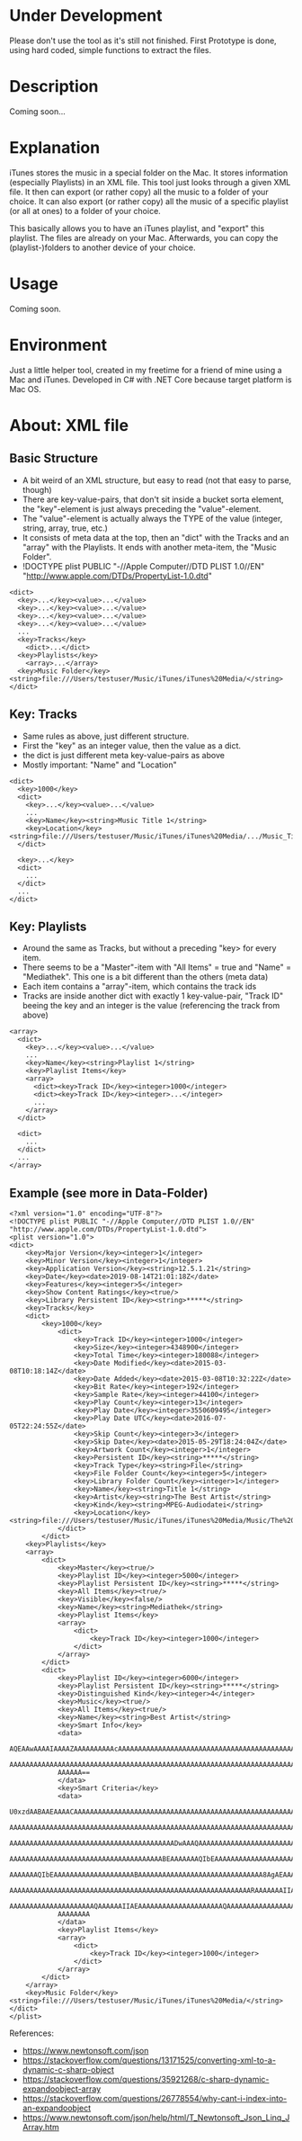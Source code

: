 # Under Development
Please don't use the tool as it's still not finished.
First Prototype is done, using hard coded, simple functions to extract the files.

# Description
Coming soon...

# Explanation
iTunes stores the music in a special folder on the Mac.
It stores information (especially Playlists) in an XML file.
This tool just looks through a given XML file.
It then can export (or rather copy) all the music to a folder of your choice.
It can also export (or rather copy) all the music of a specific playlist (or all at ones) to a folder of your choice.

This basically allows you to have an iTunes playlist, and "export" this playlist. The files are already on your Mac.
Afterwards, you can copy the (playlist-)folders to another device of your choice.

# Usage
Coming soon.

# Environment
Just a little helper tool, created in my freetime for a friend of mine using a Mac and iTunes.
Developed in C# with .NET Core because target platform is Mac OS.

# About: XML file
## Basic Structure
- A bit weird of an XML structure, but easy to read (not that easy to parse, though)
- There are key-value-pairs, that don't sit inside a bucket sorta element, the "key"-element is just always preceding the "value"-element.
- The "value"-element is actually always the TYPE of the value (integer, string, array, true, etc.)
- It consists of meta data at the top, then an "dict" with the Tracks and an "array" with the Playlists. It ends with another meta-item, the "Music Folder".
- !DOCTYPE plist PUBLIC "-//Apple Computer//DTD PLIST 1.0//EN" "http://www.apple.com/DTDs/PropertyList-1.0.dtd"
```
<dict>
  <key>...</key><value>...</value>
  <key>...</key><value>...</value>
  <key>...</key><value>...</value>
  <key>...</key><value>...</value>
  ...  
  <key>Tracks</key>
    <dict>...</dict>
  <key>Playlists</key>
    <array>...</array>
  <key>Music Folder</key><string>file:///Users/testuser/Music/iTunes/iTunes%20Media/</string>
</dict>
```

## Key: Tracks
- Same rules as above, just different structure.
- First the "key" as an integer value, then the value as a dict.
- the dict is just different meta key-value-pairs as above
- Mostly important: "Name" and "Location"
```
<dict>
  <key>1000</key>
  <dict>
    <key>...</key><value>...</value>
    ...
    <key>Name</key><string>Music Title 1</string>
    <key>Location</key><string>file:///Users/testuser/Music/iTunes/iTunes%20Media/.../Music_Title_1.mp3</string>
  </dict>
  
  <key>...</key>
  <dict>
    ...
  </dict>
  ...
</dict>
```

## Key: Playlists
- Around the same as Tracks, but without a preceding "key> for every item.
- There seems to be a "Master"-item with "All Items" = true and "Name" = "Mediathek". This one is a bit different than the others (meta data)
- Each item contains a "array"-item, which contains the track ids
- Tracks are inside another dict with exactly 1 key-value-pair, "Track ID" beeing the key and an integer is the value (referencing the track from above)
```
<array>
  <dict>
    <key>...</key><value>...</value>
    ...
    <key>Name</key><string>Playlist 1</string>
    <key>Playlist Items</key>
    <array>
      <dict><key>Track ID</key><integer>1000</integer>
      <dict><key>Track ID</key><integer>...</integer>
      ...
    </array>
  </dict>
  
  <dict>
    ...
  </dict>
  ...
</array>
```

## Example (see more in Data-Folder)
```
<?xml version="1.0" encoding="UTF-8"?>
<!DOCTYPE plist PUBLIC "-//Apple Computer//DTD PLIST 1.0//EN" "http://www.apple.com/DTDs/PropertyList-1.0.dtd">
<plist version="1.0">
<dict>
    <key>Major Version</key><integer>1</integer>
    <key>Minor Version</key><integer>1</integer>
    <key>Application Version</key><string>12.5.1.21</string>
    <key>Date</key><date>2019-08-14T21:01:18Z</date>
    <key>Features</key><integer>5</integer>
    <key>Show Content Ratings</key><true/>
    <key>Library Persistent ID</key><string>*****</string>
    <key>Tracks</key>
    <dict>
        <key>1000</key>
            <dict>
                <key>Track ID</key><integer>1000</integer>
                <key>Size</key><integer>4348900</integer>
                <key>Total Time</key><integer>180088</integer>
                <key>Date Modified</key><date>2015-03-08T10:18:14Z</date>
                <key>Date Added</key><date>2015-03-08T10:32:22Z</date>
                <key>Bit Rate</key><integer>192</integer>
                <key>Sample Rate</key><integer>44100</integer>
                <key>Play Count</key><integer>13</integer>
                <key>Play Date</key><integer>3550609495</integer>
                <key>Play Date UTC</key><date>2016-07-05T22:24:55Z</date>
                <key>Skip Count</key><integer>3</integer>
                <key>Skip Date</key><date>2015-05-29T18:24:04Z</date>
                <key>Artwork Count</key><integer>1</integer>
                <key>Persistent ID</key><string>*****</string>
                <key>Track Type</key><string>File</string>
                <key>File Folder Count</key><integer>5</integer>
                <key>Library Folder Count</key><integer>1</integer>
                <key>Name</key><string>Title 1</string>
                <key>Artist</key><string>The Best Artist</string>
                <key>Kind</key><string>MPEG-Audiodatei</string>
                <key>Location</key><string>file:///Users/testuser/Music/iTunes/iTunes%20Media/Music/The%20Best%20Artist/Unknown%20Album/Title_1.mp3</string>
            </dict>
        </dict>
    <key>Playlists</key>
    <array>
        <dict>
            <key>Master</key><true/>
            <key>Playlist ID</key><integer>5000</integer>
            <key>Playlist Persistent ID</key><string>*****</string>
            <key>All Items</key><true/>
            <key>Visible</key><false/>
            <key>Name</key><string>Mediathek</string>
            <key>Playlist Items</key>
            <array>
                <dict>
                    <key>Track ID</key><integer>1000</integer>
                </dict>
            </array>
        </dict>
        <dict>
            <key>Playlist ID</key><integer>6000</integer>
            <key>Playlist Persistent ID</key><string>*****</string>
            <key>Distinguished Kind</key><integer>4</integer>
            <key>Music</key><true/>
            <key>All Items</key><true/>
            <key>Name</key><string>Best Artist</string>
            <key>Smart Info</key>
            <data>
            AQEAAwAAAAIAAAAZAAAAAAAAAAcAAAAAAAAAAAAAAAAAAAAAAAAAAAAAAAAAAAAAAAAAAAAA
            AAAAAAAAAAAAAAAAAAAAAAAAAAAAAAAAAAAAAAAAAAAAAAAAAAAAAAAAAAAAAAAAAAAAAAAA
            AAAAAA==
            </data>
            <key>Smart Criteria</key>
            <data>
            U0xzdAABAAEAAAACAAAAAAAAAAAAAAAAAAAAAAAAAAAAAAAAAAAAAAAAAAAAAAAAAAAAAAAA
            AAAAAAAAAAAAAAAAAAAAAAAAAAAAAAAAAAAAAAAAAAAAAAAAAAAAAAAAAAAAAAAAAAAAAAAA
            AAAAAAAAAAAAAAAAAAAAAAAAAAAAAAAAAAAAAAAAADwAAAQAAAAAAAAAAAAAAAAAAAAAAAAA
            AAAAAAAAAAAAAAAAAAAAAAAAAAAAAAAAAAAAAABEAAAAAAAQIbEAAAAAAAAAAAAAAAAAAAAB
            AAAAAAAQIbEAAAAAAAAAAAAAAAAAAAABAAAAAAAAAAAAAAAAAAAAAAAAAAAAAAA8AgAEAAAA
            AAAAAAAAAAAAAAAAAAAAAAAAAAAAAAAAAAAAAAAAAAAAAAAAAAAAAAAAAAAARAAAAAAAIIAE
            AAAAAAAAAAAAAAAAAAAAAQAAAAAAIIAEAAAAAAAAAAAAAAAAAAAAAQAAAAAAAAAAAAAAAAAA
            AAAAAAAA
            </data>
            <key>Playlist Items</key>
            <array>
                <dict>
                    <key>Track ID</key><integer>1000</integer>
                </dict>
            </array>
        </dict>
    </array>
    <key>Music Folder</key><string>file:///Users/testuser/Music/iTunes/iTunes%20Media/</string>
</dict>
</plist>
```

References:
- https://www.newtonsoft.com/json
- https://stackoverflow.com/questions/13171525/converting-xml-to-a-dynamic-c-sharp-object
- https://stackoverflow.com/questions/35921268/c-sharp-dynamic-expandoobject-array
- https://stackoverflow.com/questions/26778554/why-cant-i-index-into-an-expandoobject
- https://www.newtonsoft.com/json/help/html/T_Newtonsoft_Json_Linq_JArray.htm
